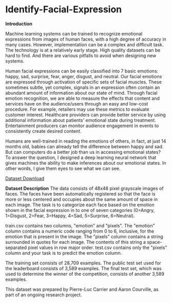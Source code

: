# Identify-Facial-Expression

**Introduction**

Machine learning systems can be trained to recognize emotional expressions from images of human faces, with a high degree of accuracy in many cases. However, implementation can be a complex and difficult task. The technology is at a relatively early stage. High quality datasets can be hard to find. And there are various pitfalls to avoid when designing new systems.

Human facial expressions can be easily classified into 7 basic emotions: happy, sad, surprise, fear, anger, disgust, and neutral. Our facial emotions are expressed through activation of specific sets of facial muscles. These sometimes subtle, yet complex, signals in an expression often contain an abundant amount of information about our state of mind. Through facial emotion recognition, we are able to measure the effects that content and services have on the audience/users through an easy and low-cost procedure. For example, retailers may use these metrics to evaluate customer interest. Healthcare providers can provide better service by using additional information about patients' emotional state during treatment. Entertainment producers can monitor audience engagement in events to consistently create desired content.

Humans are well-trained in reading the emotions of others, in fact, at just 14 months old, babies can already tell the difference between happy and sad. But can computers do a better job than us in accessing emotional states? To answer the question, I designed a deep learning neural network that gives machines the ability to make inferences about our emotional states. In other words, I give them eyes to see what we can see.

[Dataset Download](https://www.kaggle.com/c/challenges-in-representation-learning-facial-expression-recognition-challenge/data)

**Dataset Description**
The data consists of 48x48 pixel grayscale images of faces. The faces have been automatically registered so that the face is more or less centered and occupies about the same amount of space in each image. The task is to categorize each face based on the emotion shown in the facial expression in to one of seven categories (0=Angry, 1=Disgust, 2=Fear, 3=Happy, 4=Sad, 5=Surprise, 6=Neutral).

train.csv contains two columns, "emotion" and "pixels". The "emotion" column contains a numeric code ranging from 0 to 6, inclusive, for the emotion that is present in the image. The "pixels" column contains a string surrounded in quotes for each image. The contents of this string a space-separated pixel values in row major order. test.csv contains only the "pixels" column and your task is to predict the emotion column.

The training set consists of 28,709 examples. The public test set used for the leaderboard consists of 3,589 examples. The final test set, which was used to determine the winner of the competition, consists of another 3,589 examples.

This dataset was prepared by Pierre-Luc Carrier and Aaron Courville, as part of an ongoing research project. 


